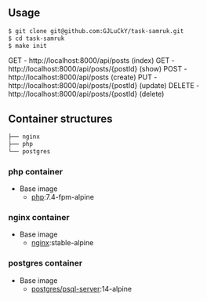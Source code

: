 ## Usage

```bash
$ git clone git@github.com:GJLuCkY/task-samruk.git
$ cd task-samruk
$ make init
```

GET     - http://localhost:8000/api/posts (index)
GET     - http://localhost:8000/api/posts/{postId} (show)
POST    - http://localhost:8000/api/posts (create)
PUT     - http://localhost:8000/api/posts/{postId} (update)
DELETE  - http://localhost:8000/api/posts/{postId} (delete)


## Container structures

```bash
├── nginx
├── php
└── postgres
```

### php container

- Base image
  - [php](https://hub.docker.com/_/php):7.4-fpm-alpine

### nginx container

- Base image
  - [nginx](https://hub.docker.com/_/nginx):stable-alpine

### postgres container

- Base image
  - [postgres/psql-server](https://hub.docker.com/_/postgres):14-alpine
